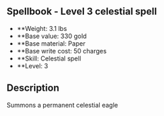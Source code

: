 ## Spellbook - Level 3 celestial spell

- **Weight: 3.1 lbs
- **Base value: 330 gold
- **Base material: Paper
- **Base write cost: 50 charges
- **Skill: Celestial spell
- **Level: 3

## Description

Summons a permanent celestial eagle
